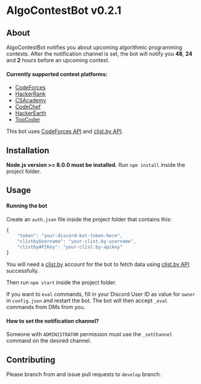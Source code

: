 
# AlgoContestBot v0.2.1

## About
AlgoContestBot notifies you about upcoming algorithmic programming contests.
After the notification channel is set, the bot will notify you **48**, **24** and **2** hours before an upcoming contest.
#### Currently supported contest platforms:
* [CodeForces](https://codeforces.com)
* [HackerRank](https://hackerrank.com)
* [CSAcademy](https://csacademy.com)
* [CodeChef](https://codechef.com)
* [HackerEarth](https://hackerearth.com)
* [TopCoder](https://topcoder.com)

This bot uses [CodeForces API](http://codeforces.com/api/help) and [clist.by API](https://clist.by/api/v1/doc/).

## Installation

**Node.js version >= 8.0.0 must be installed.**
Run `npm install` inside the project folder.

## Usage
#### Running the bot
Create an `auth.json` file inside the project folder that contains this:
```js
{
	"token": "your-discord-bot-token-here",
	"clistbyUsername": "your-clist.by-username",
	"clistbyAPIKey": "your-clist.by-apikey"
}
```
You will need a [clist.by](clist.by) account for the bot to fetch data using [clist.by API](https://clist.by/api/v1/doc/) successfully.

Then run `npm start` inside the project folder.

If you want to `eval` commands, fill in your Discord User ID as value for `owner` in `config.json` and restart the bot. The bot will then accept `_eval` commands from DMs from you.

#### How to set the notification channel?
Someone with `ADMINISTRATOR` permission must use the `_setChannel` command on the desired channel.

## Contributing
Please branch from and issue pull requests to `develop` branch.